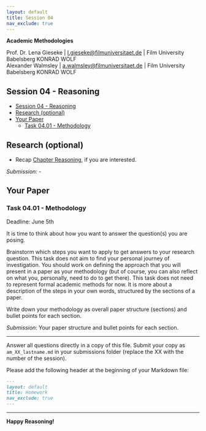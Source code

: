 ```yaml
---
layout: default
title: Session 04
nav_exclude: true
---
```


**Academic Methodologies**
  
Prof. Dr. Lena Gieseke \| l.gieseke@filmuniversitaet.de \| Film University Babelsberg KONRAD WOLF  
Alexander Walmsley \| a.walmsley@filmuniversitaet.de \| Film University Babelsberg KONRAD WOLF  


## Session 04 - Reasoning

<!-- Reading the scripts and preparing questions should take < 2h. If you need longer, please let me know next class. -->

* [Session 04 - Reasoning](#session-04---reasoning)
* [Research (optional)](#research-optional)
* [Your Paper](#your-paper)
    * [Task 04.01 - Methodology](#task-0401---methodology)

## Research (optional)

* Recap [Chapter Reasoning](../../02_scripts/am_06_reasoning_script.md), if you are interested.

*Submission:* -

## Your Paper

### Task 04.01 - Methodology

Deadline: June 5th


It is time to think about how you want to answer the question(s) you are posing.  

Brainstorm which steps you want to apply to get answers to your research question. This task does not aim to find your personal journey of investigation. You should work on defining the approach that you will present in a paper as your methodology (but of course, you can also reflect on what you, personally, need to do to get there). This task does not need to represent formal academic methods for now. It is more about a description of the steps in your own words, structured by the sections of a paper.

Write down your methodology as overall paper structure (sections) and bullet points for each section. 
  
*Submission*: Your paper structure and bullet points for each section. 


  

---
  
Answer all questions directly in a copy of this file. Submit your copy as `am_XX_lastname.md` in your submissions folder (replace the XX with the number of the session). 
  

Please add the following header at the beginning of your Markdown file:

```md
---
layout: default
title: Homework
nav_exclude: true
---
```
  

---

**Happy Reasoning!**

